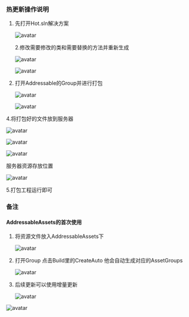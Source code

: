 ### 热更新操作说明

1. 先打开Hot.sln解决方案

   ![avatar](http://139.196.233.153/Picture/2.png)

   2.修改需要修改的类和需要替换的方法并重新生成

   ![avatar](http://139.196.233.153/Picture/1.png)

   ![avatar](http://139.196.233.153/Picture/6.png)

3. 打开Addressable的Group并进行打包

   ![avatar](http://139.196.233.153/Picture/12.png)

   ![avatar](http://139.196.233.153/Picture/0.png)

4.将打包好的文件放到服务器

![avatar](http://139.196.233.153/Picture/8.png)

![avatar](http://139.196.233.153/Picture/3.png)

![avatar](http://139.196.233.153/Picture/5.png)

服务器资源存放位置

![avatar](http://139.196.233.153/Picture/4.png)

5.打包工程运行即可

### 备注

#### AddressableAssets的首次使用

1. 将资源文件放入AddressableAssets下

   ![avatar](http://139.196.233.153/Picture/15.png)

2. 打开Group 点击Build里的CreateAuto 他会自动生成对应的AssetGroups 

   ![avatar](http://139.196.233.153/Picture/16.png)

3. 后续更新可以使用增量更新

   ![avatar](http://139.196.233.153/Picture/14.png) 

![avatar](http://139.196.233.153/Picture/13.png)


